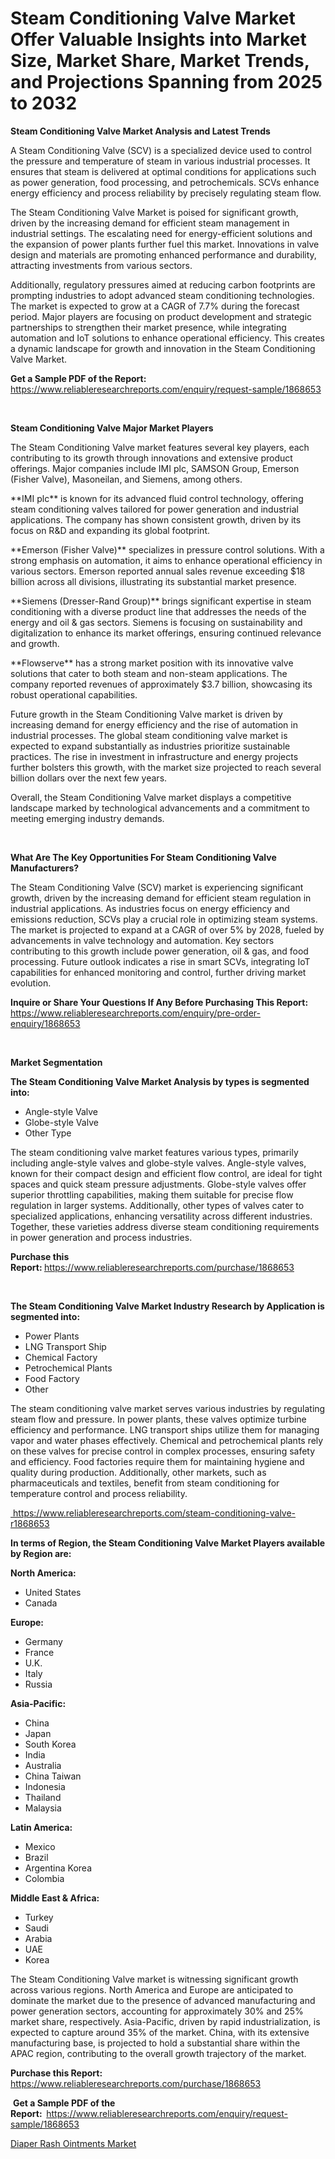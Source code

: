 <p><h1>Steam Conditioning Valve Market Offer Valuable Insights into Market Size, Market Share, Market Trends, and Projections Spanning from 2025 to 2032</h1></p><p><strong>Steam Conditioning Valve Market Analysis and Latest Trends</strong></p>
<p><p>A Steam Conditioning Valve (SCV) is a specialized device used to control the pressure and temperature of steam in various industrial processes. It ensures that steam is delivered at optimal conditions for applications such as power generation, food processing, and petrochemicals. SCVs enhance energy efficiency and process reliability by precisely regulating steam flow.</p><p>The Steam Conditioning Valve Market is poised for significant growth, driven by the increasing demand for efficient steam management in industrial settings. The escalating need for energy-efficient solutions and the expansion of power plants further fuel this market. Innovations in valve design and materials are promoting enhanced performance and durability, attracting investments from various sectors.</p><p>Additionally, regulatory pressures aimed at reducing carbon footprints are prompting industries to adopt advanced steam conditioning technologies. The market is expected to grow at a CAGR of 7.7% during the forecast period. Major players are focusing on product development and strategic partnerships to strengthen their market presence, while integrating automation and IoT solutions to enhance operational efficiency. This creates a dynamic landscape for growth and innovation in the Steam Conditioning Valve Market.</p></p>
<p><strong>Get a Sample PDF of the Report:&nbsp;</strong> <a href="https://www.reliableresearchreports.com/enquiry/request-sample/1868653?utm_campaign=1558&utm_medium=2&utm_source=Github&utm_content=ia&utm_term=05022025&utm_id=steam-conditioning-valve">https://www.reliableresearchreports.com/enquiry/request-sample/1868653</a></p>
<p>&nbsp;</p>
<p><strong>Steam Conditioning Valve Major Market Players</strong></p>
<p><p>The Steam Conditioning Valve market features several key players, each contributing to its growth through innovations and extensive product offerings. Major companies include IMI plc, SAMSON Group, Emerson (Fisher Valve), Masoneilan, and Siemens, among others.</p><p>**IMI plc** is known for its advanced fluid control technology, offering steam conditioning valves tailored for power generation and industrial applications. The company has shown consistent growth, driven by its focus on R&D and expanding its global footprint.</p><p>**Emerson (Fisher Valve)** specializes in pressure control solutions. With a strong emphasis on automation, it aims to enhance operational efficiency in various sectors. Emerson reported annual sales revenue exceeding $18 billion across all divisions, illustrating its substantial market presence.</p><p>**Siemens (Dresser-Rand Group)** brings significant expertise in steam conditioning with a diverse product line that addresses the needs of the energy and oil & gas sectors. Siemens is focusing on sustainability and digitalization to enhance its market offerings, ensuring continued relevance and growth.</p><p>**Flowserve** has a strong market position with its innovative valve solutions that cater to both steam and non-steam applications. The company reported revenues of approximately $3.7 billion, showcasing its robust operational capabilities.</p><p>Future growth in the Steam Conditioning Valve market is driven by increasing demand for energy efficiency and the rise of automation in industrial processes. The global steam conditioning valve market is expected to expand substantially as industries prioritize sustainable practices. The rise in investment in infrastructure and energy projects further bolsters this growth, with the market size projected to reach several billion dollars over the next few years.</p><p>Overall, the Steam Conditioning Valve market displays a competitive landscape marked by technological advancements and a commitment to meeting emerging industry demands.</p></p>
<p>&nbsp;</p>
<p><strong>What Are The Key Opportunities For Steam Conditioning Valve Manufacturers?</strong></p>
<p><p>The Steam Conditioning Valve (SCV) market is experiencing significant growth, driven by the increasing demand for efficient steam regulation in industrial applications. As industries focus on energy efficiency and emissions reduction, SCVs play a crucial role in optimizing steam systems. The market is projected to expand at a CAGR of over 5% by 2028, fueled by advancements in valve technology and automation. Key sectors contributing to this growth include power generation, oil & gas, and food processing. Future outlook indicates a rise in smart SCVs, integrating IoT capabilities for enhanced monitoring and control, further driving market evolution.</p></p>
<p><strong>Inquire or Share Your Questions If Any Before Purchasing This Report:</strong> <a href="https://www.reliableresearchreports.com/enquiry/pre-order-enquiry/1868653?utm_campaign=1558&utm_medium=2&utm_source=Github&utm_content=ia&utm_term=05022025&utm_id=steam-conditioning-valve">https://www.reliableresearchreports.com/enquiry/pre-order-enquiry/1868653</a></p>
<p>&nbsp;</p>
<p><strong>Market Segmentation</strong></p>
<p><strong>The Steam Conditioning Valve Market Analysis by types is segmented into:</strong></p>
<p><ul><li>Angle-style Valve</li><li>Globe-style Valve</li><li>Other Type</li></ul></p>
<p><p>The steam conditioning valve market features various types, primarily including angle-style valves and globe-style valves. Angle-style valves, known for their compact design and efficient flow control, are ideal for tight spaces and quick steam pressure adjustments. Globe-style valves offer superior throttling capabilities, making them suitable for precise flow regulation in larger systems. Additionally, other types of valves cater to specialized applications, enhancing versatility across different industries. Together, these varieties address diverse steam conditioning requirements in power generation and process industries.</p></p>
<p><strong>Purchase this Report:&nbsp;</strong><a href="https://www.reliableresearchreports.com/purchase/1868653?utm_campaign=1558&utm_medium=2&utm_source=Github&utm_content=ia&utm_term=05022025&utm_id=steam-conditioning-valve">https://www.reliableresearchreports.com/purchase/1868653</a></p>
<p>&nbsp;</p>
<p><strong>The Steam Conditioning Valve Market Industry Research by Application is segmented into:</strong></p>
<p><ul><li>Power Plants</li><li>LNG Transport Ship</li><li>Chemical Factory</li><li>Petrochemical Plants</li><li>Food Factory</li><li>Other</li></ul></p>
<p><p>The steam conditioning valve market serves various industries by regulating steam flow and pressure. In power plants, these valves optimize turbine efficiency and performance. LNG transport ships utilize them for managing vapor and water phases effectively. Chemical and petrochemical plants rely on these valves for precise control in complex processes, ensuring safety and efficiency. Food factories require them for maintaining hygiene and quality during production. Additionally, other markets, such as pharmaceuticals and textiles, benefit from steam conditioning for temperature control and process reliability.</p></p>
<p><a href="https://www.reliableresearchreports.com/steam-conditioning-valve-r1868653?utm_campaign=1558&utm_medium=2&utm_source=Github&utm_content=ia&utm_term=05022025&utm_id=steam-conditioning-valve">&nbsp;https://www.reliableresearchreports.com/steam-conditioning-valve-r1868653</a></p>
<p><strong>In terms of Region, the Steam Conditioning Valve Market Players available by Region are:</strong></p>
<p>
    <p> <strong> North America: </strong>
        <ul>
            <li>United States</li>
            <li>Canada</li>
        </ul>
        </p> 
    <p> <strong> Europe: </strong>
        <ul>
            <li>Germany</li>
            <li>France</li>
            <li>U.K.</li>
            <li>Italy</li>
            <li>Russia</li>
        </ul>
        </p> 
    <p> <strong> Asia-Pacific: </strong>
        <ul>
            <li>China</li>
            <li>Japan</li>
            <li>South Korea</li>
            <li>India</li>
            <li>Australia</li>
            <li>China Taiwan</li>
            <li>Indonesia</li>
            <li>Thailand</li>
            <li>Malaysia</li>
        </ul>
        </p> 
    <p> <strong> Latin America: </strong>
        <ul>
            <li>Mexico</li>
            <li>Brazil</li>
            <li>Argentina Korea</li>
            <li>Colombia</li>
        </ul>
        </p> 
    <p> <strong> Middle East & Africa: </strong>
        <ul>
            <li>Turkey</li>
            <li>Saudi</li>
            <li>Arabia</li>
            <li>UAE</li>
            <li>Korea</li>
        </ul>
    </p>
    </p>
<p><p>The Steam Conditioning Valve market is witnessing significant growth across various regions. North America and Europe are anticipated to dominate the market due to the presence of advanced manufacturing and power generation sectors, accounting for approximately 30% and 25% market share, respectively. Asia-Pacific, driven by rapid industrialization, is expected to capture around 35% of the market. China, with its extensive manufacturing base, is projected to hold a substantial share within the APAC region, contributing to the overall growth trajectory of the market.</p></p>
<p><strong>Purchase this Report: </strong><a href="https://www.reliableresearchreports.com/purchase/1868653?utm_campaign=1558&utm_medium=2&utm_source=Github&utm_content=ia&utm_term=05022025&utm_id=steam-conditioning-valve">https://www.reliableresearchreports.com/purchase/1868653</a></p>
<p>&nbsp;<strong>Get a Sample PDF of the Report:&nbsp;&nbsp;</strong><a href="https://www.reliableresearchreports.com/enquiry/request-sample/1868653?utm_campaign=1558&utm_medium=2&utm_source=Github&utm_content=ia&utm_term=05022025&utm_id=steam-conditioning-valve">https://www.reliableresearchreports.com/enquiry/request-sample/1868653</a></p>
<p><strong></strong></p>
<p><p><a href="https://github.com/ryanbell8967/Market-Research-Report-List-1/blob/main/diaper-rash-ointments-market.md?utm_campaign=1558&utm_medium=2&utm_source=Github&utm_content=ia&utm_term=05022025&utm_id=steam-conditioning-valve">Diaper Rash Ointments Market</a></p></p>